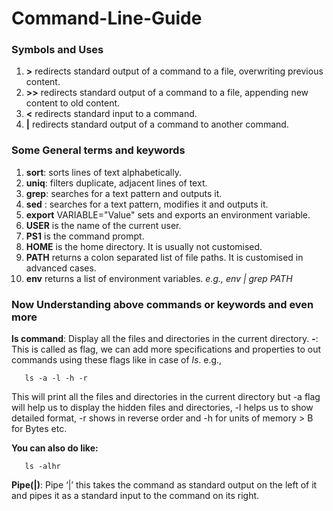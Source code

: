 # Command-Line-Guide

### Symbols and Uses
1. **>** redirects standard output of a command
to a file, overwriting previous content.
2. **>>** redirects standard output of a command
to a file, appending new content to old content.
3. **<** redirects standard input to a command.
4. **|** redirects standard output of a command to
another command.

### Some General terms and keywords
1. **sort**: sorts lines of text alphabetically.
2. **uniq**: filters duplicate, adjacent lines of text.
3. **grep**: searches for a text pattern and outputs it.
4. **sed** : searches for a text pattern, modifies it and outputs it.
5. **export** VARIABLE="Value" sets and exports an environment variable.
6. **USER** is the name of the current user.
7. **PS1** is the command prompt.
8. **HOME** is the home directory. It is usually not customised.
9. **PATH** returns a colon separated list of file paths. It is customised in advanced cases.
10. **env** returns a list of environment variables.
    *e.g., env | grep PATH*

### Now Understanding above commands or keywords and even more

**ls command**: Display all the files and directories in the current directory.
**-**: This is called as flag, we can add more specifications and properties to out commands using these flags like in case of *ls*. e.g.,

``` terminal
   ls -a -l -h -r 
```
This will print all the files and directories in the current directory but -a flag will help us to display the hidden files and directories, -l helps us to show detailed format, -r shows in reverse order and -h for units of memory > B for Bytes etc.

**You can also do like:**
``` terminal
   ls -alhr
```

**Pipe(|)**: Pipe ‘|’ this takes the command as standard output on the left of it and pipes it as a standard input to the command on its right.
